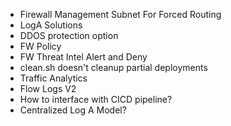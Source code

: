 * Firewall Management Subnet For Forced Routing
* LogA Solutions
* DDOS protection option
* FW Policy
* FW Threat Intel Alert and Deny
* clean.sh doesn't cleanup partial deployments
* Traffic Analytics
* Flow Logs V2
* How to interface with CICD pipeline?
* Centralized Log A Model?
